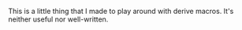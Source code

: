 This is a little thing that I made to play around with derive macros. It's neither useful nor well-written.
